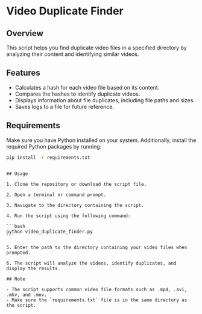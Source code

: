 # Video Duplicate Finder

## Overview

This script helps you find duplicate video files in a specified directory by analyzing their content and identifying similar videos.

## Features

- Calculates a hash for each video file based on its content.
- Compares the hashes to identify duplicate videos.
- Displays information about file duplicates, including file paths and sizes.
- Saves logs to a file for future reference.

## Requirements

Make sure you have Python installed on your system. Additionally, install the required Python packages by running:

```bash
pip install -r requirements.txt
```

````

## Usage

1. Clone the repository or download the script file.

2. Open a terminal or command prompt.

3. Navigate to the directory containing the script.

4. Run the script using the following command:

```bash
python video_duplicate_finder.py
```

5. Enter the path to the directory containing your video files when prompted.

6. The script will analyze the videos, identify duplicates, and display the results.

## Note

- The script supports common video file formats such as .mp4, .avi, .mkv, and .mov.
- Make sure the `requirements.txt` file is in the same directory as the script.
````
